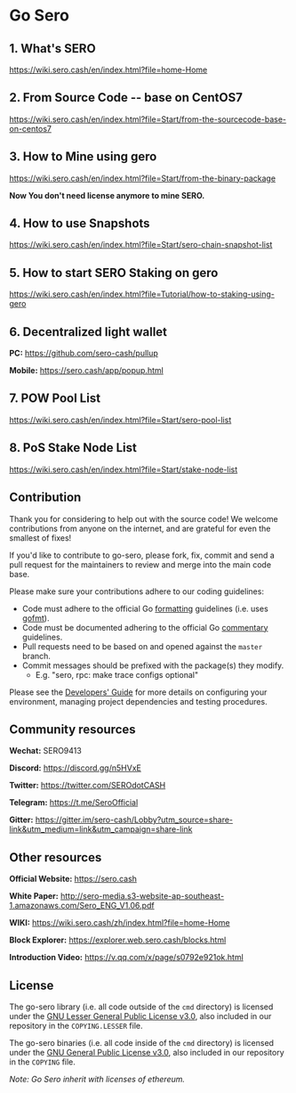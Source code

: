 # Go Sero

## 1. What's SERO

https://wiki.sero.cash/en/index.html?file=home-Home


## 2. From Source Code -- base on CentOS7

https://wiki.sero.cash/en/index.html?file=Start/from-the-sourcecode-base-on-centos7


## 3. How to Mine using gero

https://wiki.sero.cash/en/index.html?file=Start/from-the-binary-package

 **Now You don't need license anymore to mine SERO.**


## 4. How to use Snapshots

https://wiki.sero.cash/en/index.html?file=Start/sero-chain-snapshot-list


## 5. How to start SERO Staking on gero

https://wiki.sero.cash/en/index.html?file=Tutorial/how-to-staking-using-gero

## 6. Decentralized light wallet

**PC:**
https://github.com/sero-cash/pullup

**Mobile:**
https://sero.cash/app/popup.html


## 7. POW Pool List

https://wiki.sero.cash/en/index.html?file=Start/sero-pool-list

## 8. PoS Stake Node List

https://wiki.sero.cash/en/index.html?file=Start/stake-node-list

## Contribution

Thank you for considering to help out with the source code! We welcome contributions from
anyone on the internet, and are grateful for even the smallest of fixes!

If you'd like to contribute to go-sero, please fork, fix, commit and send a pull request
for the maintainers to review and merge into the main code base. 

Please make sure your contributions adhere to our coding guidelines:

 * Code must adhere to the official Go [formatting](https://golang.org/doc/effective_go.html#formatting) guidelines (i.e. uses [gofmt](https://golang.org/cmd/gofmt/)).
 * Code must be documented adhering to the official Go [commentary](https://golang.org/doc/effective_go.html#commentary) guidelines.
 * Pull requests need to be based on and opened against the `master` branch.
 * Commit messages should be prefixed with the package(s) they modify.
   * E.g. "sero, rpc: make trace configs optional"

Please see the [Developers' Guide](https://github.com/sero-cash/go-sero/wiki/Developers'-Guide)
for more details on configuring your environment, managing project dependencies and testing procedures.

## Community resources

**Wechat:**  SERO9413

**Discord:**  <https://discord.gg/n5HVxE>

**Twitter:**  <https://twitter.com/SEROdotCASH>

**Telegram:**  <https://t.me/SeroOfficial>

**Gitter:**  <https://gitter.im/sero-cash/Lobby?utm_source=share-link&utm_medium=link&utm_campaign=share-link>


## Other resources

**Official Website:** <https://sero.cash>

**White Paper:** <http://sero-media.s3-website-ap-southeast-1.amazonaws.com/Sero_ENG_V1.06.pdf>

**WIKI:** <https://wiki.sero.cash/zh/index.html?file=home-Home>

**Block Explorer:** <https://explorer.web.sero.cash/blocks.html>

**Introduction Video:** <https://v.qq.com/x/page/s0792e921ok.html>


## License

The go-sero library (i.e. all code outside of the `cmd` directory) is licensed under the
[GNU Lesser General Public License v3.0](https://www.gnu.org/licenses/lgpl-3.0.en.html), also
included in our repository in the `COPYING.LESSER` file.

The go-sero binaries (i.e. all code inside of the `cmd` directory) is licensed under the
[GNU General Public License v3.0](https://www.gnu.org/licenses/gpl-3.0.en.html), also included
in our repository in the `COPYING` file.

*Note: Go Sero inherit with licenses of ethereum.*
